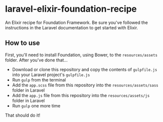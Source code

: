 # laravel-elixir-foundation-recipe
An Elixir recipe for Foundation Framework. Be sure you've followed the instructions in the Laravel documentation to get started with Elixir.

## How to use

First, you'll need to install Foundation, using Bower, to the `resources/assets` folder. After you've done that...

* Download or clone this repository and copy the contents of `gulpfile.js` into your Laravel project's `gulpfile.js`
* Run `gulp` from the terminal
* Add the `app.scss` file from this repository into the `resources/assets/sass` folder in Laravel
* Add the `app.js` file from this repository into the `resources/assets/js` folder in Laravel
* Run `gulp` one more time

That should do it!
